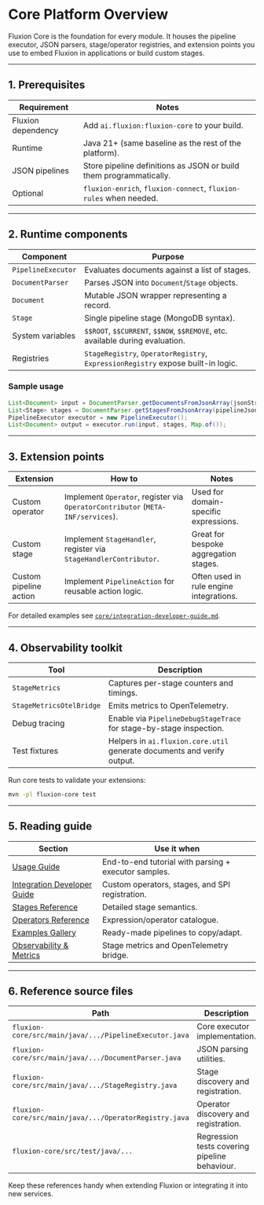 # Core Platform Overview

Fluxion Core is the foundation for every module. It houses the pipeline executor,
JSON parsers, stage/operator registries, and extension points you use to embed
Fluxion in applications or build custom stages.

---

## 1. Prerequisites

| Requirement | Notes |
| --- | --- |
| Fluxion dependency | Add `ai.fluxion:fluxion-core` to your build. |
| Runtime | Java 21+ (same baseline as the rest of the platform). |
| JSON pipelines | Store pipeline definitions as JSON or build them programmatically. |
| Optional | `fluxion-enrich`, `fluxion-connect`, `fluxion-rules` when needed. |

---

## 2. Runtime components

| Component | Purpose |
| --- | --- |
| `PipelineExecutor` | Evaluates documents against a list of stages. |
| `DocumentParser` | Parses JSON into `Document`/`Stage` objects. |
| `Document` | Mutable JSON wrapper representing a record. |
| `Stage` | Single pipeline stage (MongoDB syntax). |
| System variables | `$$ROOT`, `$$CURRENT`, `$$NOW`, `$$REMOVE`, etc. available during evaluation. |
| Registries | `StageRegistry`, `OperatorRegistry`, `ExpressionRegistry` expose built-in logic. |

### Sample usage

```java
List<Document> input = DocumentParser.getDocumentsFromJsonArray(jsonString);
List<Stage> stages = DocumentParser.getStagesFromJsonArray(pipelineJson);
PipelineExecutor executor = new PipelineExecutor();
List<Document> output = executor.run(input, stages, Map.of());
```

---

## 3. Extension points

| Extension | How to | Notes |
| --- | --- | --- |
| Custom operator | Implement `Operator`, register via `OperatorContributor` (`META-INF/services`). | Used for domain-specific expressions. |
| Custom stage | Implement `StageHandler`, register via `StageHandlerContributor`. | Great for bespoke aggregation stages. |
| Custom pipeline action | Implement `PipelineAction` for reusable action logic. | Often used in rule engine integrations. |

For detailed examples see
[`core/integration-developer-guide.md`](integration-developer-guide.md).

---

## 4. Observability toolkit

| Tool | Description |
| --- | --- |
| `StageMetrics` | Captures per-stage counters and timings. |
| `StageMetricsOtelBridge` | Emits metrics to OpenTelemetry. |
| Debug tracing | Enable via `PipelineDebugStageTrace` for stage-by-stage inspection. |
| Test fixtures | Helpers in `ai.fluxion.core.util` generate documents and verify output. |

Run core tests to validate your extensions:

```bash
mvn -pl fluxion-core test
```

---

## 5. Reading guide

| Section | Use it when |
| --- | --- |
| [Usage Guide](../usage.md) | End-to-end tutorial with parsing + executor samples. |
| [Integration Developer Guide](integration-developer-guide.md) | Custom operators, stages, and SPI registration. |
| [Stages Reference](../stages/index.md) | Detailed stage semantics. |
| [Operators Reference](../operators/index.md) | Expression/operator catalogue. |
| [Examples Gallery](../examples/exampleSet1.md) | Ready-made pipelines to copy/adapt. |
| [Observability & Metrics](observability.md) | Stage metrics and OpenTelemetry bridge. |

---

## 6. Reference source files

| Path | Description |
| --- | --- |
| `fluxion-core/src/main/java/.../PipelineExecutor.java` | Core executor implementation. |
| `fluxion-core/src/main/java/.../DocumentParser.java` | JSON parsing utilities. |
| `fluxion-core/src/main/java/.../StageRegistry.java` | Stage discovery and registration. |
| `fluxion-core/src/main/java/.../OperatorRegistry.java` | Operator discovery and registration. |
| `fluxion-core/src/test/java/...` | Regression tests covering pipeline behaviour. |

Keep these references handy when extending Fluxion or integrating it into new services.
